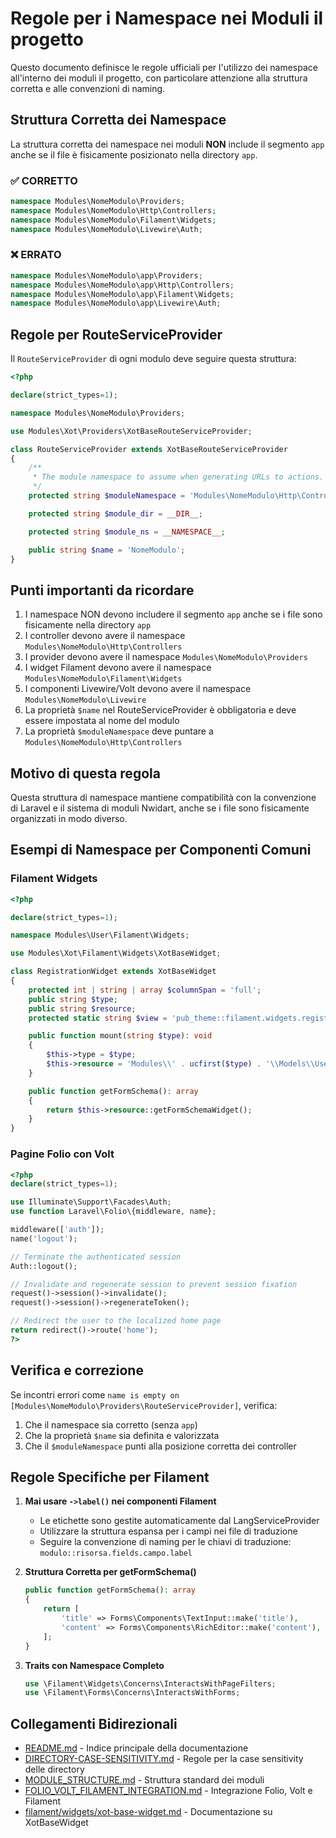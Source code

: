 # Regole per i Namespace nei Moduli il progetto

Questo documento definisce le regole ufficiali per l'utilizzo dei namespace all'interno dei moduli il progetto, con particolare attenzione alla struttura corretta e alle convenzioni di naming.

## Struttura Corretta dei Namespace

La struttura corretta dei namespace nei moduli **NON** include il segmento `app` anche se il file è fisicamente posizionato nella directory `app`.

### ✅ CORRETTO

```php
namespace Modules\NomeModulo\Providers;
namespace Modules\NomeModulo\Http\Controllers;
namespace Modules\NomeModulo\Filament\Widgets;
namespace Modules\NomeModulo\Livewire\Auth;
```

### ❌ ERRATO

```php
namespace Modules\NomeModulo\app\Providers;
namespace Modules\NomeModulo\app\Http\Controllers;
namespace Modules\NomeModulo\app\Filament\Widgets;
namespace Modules\NomeModulo\app\Livewire\Auth;
```

## Regole per RouteServiceProvider

Il `RouteServiceProvider` di ogni modulo deve seguire questa struttura:

```php
<?php

declare(strict_types=1);

namespace Modules\NomeModulo\Providers;

use Modules\Xot\Providers\XotBaseRouteServiceProvider;

class RouteServiceProvider extends XotBaseRouteServiceProvider 
{
    /**
     * The module namespace to assume when generating URLs to actions.
     */
    protected string $moduleNamespace = 'Modules\NomeModulo\Http\Controllers';

    protected string $module_dir = __DIR__;

    protected string $module_ns = __NAMESPACE__;

    public string $name = 'NomeModulo';
}
```

## Punti importanti da ricordare

1. I namespace NON devono includere il segmento `app` anche se i file sono fisicamente nella directory `app`
2. I controller devono avere il namespace `Modules\NomeModulo\Http\Controllers`
3. I provider devono avere il namespace `Modules\NomeModulo\Providers`
4. I widget Filament devono avere il namespace `Modules\NomeModulo\Filament\Widgets`
5. I componenti Livewire/Volt devono avere il namespace `Modules\NomeModulo\Livewire`
6. La proprietà `$name` nel RouteServiceProvider è obbligatoria e deve essere impostata al nome del modulo
7. La proprietà `$moduleNamespace` deve puntare a `Modules\NomeModulo\Http\Controllers`

## Motivo di questa regola

Questa struttura di namespace mantiene compatibilità con la convenzione di Laravel e il sistema di moduli Nwidart, anche se i file sono fisicamente organizzati in modo diverso.

## Esempi di Namespace per Componenti Comuni

### Filament Widgets

```php
<?php

declare(strict_types=1);

namespace Modules\User\Filament\Widgets;

use Modules\Xot\Filament\Widgets\XotBaseWidget;

class RegistrationWidget extends XotBaseWidget
{
    protected int | string | array $columnSpan = 'full';
    public string $type;
    public string $resource;
    protected static string $view = 'pub_theme::filament.widgets.registration';

    public function mount(string $type): void
    {
        $this->type = $type;
        $this->resource = 'Modules\\' . ucfirst($type) . '\\Models\\User';
    }

    public function getFormSchema(): array
    {
        return $this->resource::getFormSchemaWidget();
    }
}
```

### Pagine Folio con Volt

```php
<?php
declare(strict_types=1);

use Illuminate\Support\Facades\Auth;
use function Laravel\Folio\{middleware, name};

middleware(['auth']);
name('logout');

// Terminate the authenticated session
Auth::logout();

// Invalidate and regenerate session to prevent session fixation
request()->session()->invalidate();
request()->session()->regenerateToken();

// Redirect the user to the localized home page
return redirect()->route('home');
?>
```

## Verifica e correzione

Se incontri errori come `name is empty on [Modules\NomeModulo\Providers\RouteServiceProvider]`, verifica:

1. Che il namespace sia corretto (senza `app`)
2. Che la proprietà `$name` sia definita e valorizzata
3. Che il `$moduleNamespace` punti alla posizione corretta dei controller

## Regole Specifiche per Filament

1. **Mai usare `->label()` nei componenti Filament**
   - Le etichette sono gestite automaticamente dal LangServiceProvider
   - Utilizzare la struttura espansa per i campi nei file di traduzione
   - Seguire la convenzione di naming per le chiavi di traduzione: `modulo::risorsa.fields.campo.label`

2. **Struttura Corretta per getFormSchema()**
   ```php
   public function getFormSchema(): array
   {
       return [
           'title' => Forms\Components\TextInput::make('title'),
           'content' => Forms\Components\RichEditor::make('content'),
       ];
   }
   ```

3. **Traits con Namespace Completo**
   ```php
   use \Filament\Widgets\Concerns\InteractsWithPageFilters;
   use \Filament\Forms\Concerns\InteractsWithForms;
   ```

## Collegamenti Bidirezionali

- [README.md](./README.md) - Indice principale della documentazione
- [DIRECTORY-CASE-SENSITIVITY.md](./DIRECTORY-CASE-SENSITIVITY.md) - Regole per la case sensitivity delle directory
- [MODULE_STRUCTURE.md](./MODULE_STRUCTURE.md) - Struttura standard dei moduli
- [FOLIO_VOLT_FILAMENT_INTEGRATION.md](./FOLIO_VOLT_FILAMENT_INTEGRATION.md) - Integrazione Folio, Volt e Filament
- [filament/widgets/xot-base-widget.md](./filament/widgets/xot-base-widget.md) - Documentazione su XotBaseWidget 